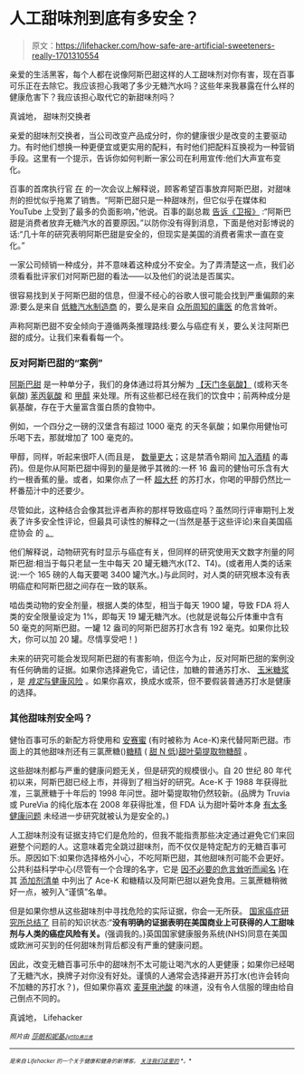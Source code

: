# 人工甜味剂到底有多安全？

> 原文：<https://lifehacker.com/how-safe-are-artificial-sweeteners-really-1701310554>

亲爱的生活黑客，每个人都在说像阿斯巴甜这样的人工甜味剂对你有害，现在百事可乐正在去除它。我应该担心我喝了多少无糖汽水吗？这些年来我暴露在什么样的健康危害下？我应该担心取代它的新甜味剂吗？



真诚地，
甜味剂交换者

亲爱的甜味剂交换者，当公司改变产品成分时，你的健康很少是改变的主要驱动力。有时他们想换一种更便宜或更实用的配料，有时他们把配料互换视为一种营销手段。这里有一个提示，告诉你如何判断一家公司在利用宣传:他们大声宣布变化。

百事的首席执行官 [在](http://www.foodbusinessnews.net/articles/news_home/Supplier-Innovations/2015/04/Diet_Pepsi_to_remove_aspartame.aspx?ID=%7B1433BD3B-BCB7-4F8E-B2E2-A47663378A11%7D&cck=1) 的一次会议上解释说，顾客希望百事放弃阿斯巴甜，对甜味剂的担忧似乎拖累了销售。“阿斯巴甜只是一种甜味剂，但它似乎在媒体和 YouTube 上受到了最多的负面影响，”他说。百事的副总裁 [告诉《卫报》](http://www.theguardian.com/world/shortcuts/2015/apr/28/diet-pepsi-dropped-aspatame-in-us-is-artificial-sweetener-dangerous) :“阿斯巴甜是消费者放弃无糖汽水的首要原因。”以防你没有得到消息，下面是他对彭博说的话:“几十年的研究表明阿斯巴甜是安全的，但现实是美国的消费者需求一直在变化。”

一家公司倾销一种成分，并不意味着这种成分不安全。为了弄清楚这一点，我们必须看看批评家们对阿斯巴甜的看法——以及他们的说法是否属实。

很容易找到关于阿斯巴甜的信息，但漫不经心的谷歌人很可能会找到严重偏颇的来源:要么是来自 [低糖汽水制造商](http://www.caloriecontrol.org/about-the-council) 的，要么是来自 [众所周知的庸医](http://www.alternet.org/personal-health/four-biggest-quacks-plaguing-america-their-bad-claims-about-science) 的危言耸听。

声称阿斯巴甜不安全倾向于遵循两条推理路线:要么与癌症有关，要么关注阿斯巴甜的成分。让我们来看看每一个。

### 反对阿斯巴甜的“案例”

[阿斯巴甜](http://en.wikipedia.org/wiki/Aspartame) 是一种单分子，我们的身体通过将其分解为 [【天门冬氨酸】](http://en.wikipedia.org/wiki/Aspartic_acid) (或称天冬氨酸) [苯丙氨酸](http://en.wikipedia.org/wiki/Phenylalanine) 和 [甲醇](http://en.wikipedia.org/wiki/Methanol) 来处理。所有这些都已经在我们的饮食中；前两种成分是氨基酸，存在于大量富含蛋白质的食物中。

例如，一个四分之一磅的汉堡含有超过 1000 毫克 的天冬氨酸；如果你用健怡可乐喝下去，那就增加了 100 毫克的。

甲醇，同样，听起来很吓人(而且是， [数量更大](http://emedicine.medscape.com/article/1174890-overview)；这是禁酒令期间 [加入酒精](http://www.slate.com/articles/health_and_science/medical_examiner/2010/02/the_chemists_war.html) 的毒药)。但是你从阿斯巴甜中得到的量是微乎其微的:一杯 16 盎司的健怡可乐含有大约一根香蕉的量。或者，如果你点了一杯 [超大杯](http://www.adweek.com/news/advertising-branding/tall-cold-tale-big-gulp-162960) 的苏打水，你喝的甲醇仍然比一杯番茄汁中的还要少。

尽管如此，这种结合会像其批评者声称的那样导致癌症吗？虽然同行评审期刊上发表了许多安全性评论，但最具可读性的解释之一(当然是基于这些评论)来自美国癌症协会 的 [。](http://www.cancer.org/cancer/cancercauses/othercarcinogens/athome/aspartame)

他们解释说，动物研究有时显示与癌症有关，但同样的研究使用天文数字剂量的阿斯巴甜:相当于每只老鼠一生中每天 20 罐无糖汽水(T2、T4)。(或者用人类的话来说:一个 165 磅的人每天要喝 3400 罐汽水。)与此同时，对人类的研究根本没有表明癌症和阿斯巴甜之间存在一致的联系。

啮齿类动物的安全剂量，根据人类的体型，相当于每天 1900 罐，导致 FDA 将人类的安全限量设定为 1%，即每天 19 罐无糖汽水。(也就是说每公斤体重中含有 50 毫克的阿斯巴甜。一罐 12 盎司的阿斯巴甜苏打水含有 192 毫克。如果你比较大，你可以加 20 罐。尽情享受吧！)

未来的研究可能会发现阿斯巴甜的有害影响，但迄今为止，反对阿斯巴甜的案例没有任何确凿的证据。如果你选择避免它，请记住，加糖的普通苏打水、 [玉米糖浆](http://vitals.lifehacker.com/sugar-isnt-any-healthier-than-high-fructose-corn-syrup-1688266466) ，是 [*肯定*与健康风险](http://www.hsph.harvard.edu/nutritionsource/healthy-drinks/soft-drinks-and-disease/) 。如果你喜欢，换成水或茶，但不要假装普通苏打水是健康的选择。

### 其他甜味剂安全吗？

健怡百事可乐的新配方将使用和 [安赛蜜](http://en.wikipedia.org/wiki/Acesulfame_potassium) (有时被称为 Ace-K)来代替阿斯巴甜。市面上的其他甜味剂还有三氯蔗糖()[糖精](http://en.wikipedia.org/wiki/Saccharin) ( [甜 N 低](http://www.sweetnlow.com/))[甜叶菊提取物](http://en.wikipedia.org/wiki/Stevia)[糖醇](http://vitals.lifehacker.com/the-difference-between-sugar-and-sugar-alcohols-1700561078) 。

这些甜味剂都与严重的健康问题无关，但是研究的规模很小。自 20 世纪 80 年代初以来，阿斯巴甜已经上市，并得到了相当好的研究。Ace-K 于 1988 年获得批准，三氯蔗糖于十年后的 1998 年问世。甜叶菊提取物仍然较新。(品牌为 Truvia 或 PureVia 的纯化版本在 2008 年获得批准，但 FDA 认为甜叶菊叶本身 [有太多健康问题](http://www.fda.gov/AboutFDA/Transparency/Basics/ucm214864.htm) 未经进一步研究就被认为是安全的。)

人工甜味剂没有证据支持它们是危险的，但我不能指责那些决定通过避免它们来回避整个问题的人。这意味着完全跳过甜味剂，而不仅仅是特定配方的无糖百事可乐。原因如下:如果你选择格外小心，不吃阿斯巴甜，其他甜味剂可能不会更好。公共利益科学中心(尽管有一个合理的名字，它是 [因不必要的危言耸听而闻名](http://articles.chicagotribune.com/2001-10-10/entertainment/0110100057_1_cspi-national-restaurant-association-popcorn) )在其 [添加剂清单](https://www.cspinet.org/reports/chemcuisine.htm#safety_summary) 中列出了 Ace-K 和糖精以及阿斯巴甜以避免食用。三氯蔗糖稍微好一点，被列入“谨慎”名单。

但是如果你想从这些甜味剂中寻找危险的实际证据，你会一无所获。 [国家癌症研究所总结了](http://www.cancer.gov/cancertopics/causes-prevention/risk/diet/artificial-sweeteners-fact-sheet) 目前的知识状态:“**没有明确的证据表明在美国商业上可获得的人工甜味剂与人类的癌症风险有关。**(强调我的。)英国国家健康服务系统(NHS)同意在美国或欧洲可买到的任何甜味剂背后都没有严重的健康问题。

因此，改变无糖百事可乐中的甜味剂不太可能让喝汽水的人更健康；如果你已经喝了无糖汽水，换牌子对你没有好处。谨慎的人通常会选择避开苏打水(也许会转向不加糖的苏打水？)，但如果你喜欢 [麦芽电池酸](http://www.thecomicstrips.com/store/add.php?iid=85384) 的味道，没有令人信服的理由给自己倒点不同的。

真诚地，
Lifehacker

*<small>照片由</small>* [*<small>莎朗和妮基</small>*](https://www.flickr.com/photos/payitforwardphotos/17189387831)*<small></small>*<small>[*<small>Jynto</small>*](http://commons.wikimedia.org/wiki/File:Aspartame-3D-balls-2.png)*<small></small>*<small>[*<small>弗兰肯</small>*](https://www.flickr.com/photos/armydre2008/5022537889)</small></small>

* * *

<small><small>[](http://vitals.lifehacker.com/)**是来自 Lifehacker 的一个关于健康和健身的新博客。* [*关注我们这里的*](https://twitter.com/VitalsLH) *。**</small></small>

<small><small></small></small>